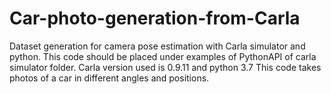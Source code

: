 # Car-photo-generation-from-Carla
Dataset generation for camera pose estimation with Carla simulator and python. 
This code should be placed under examples of PythonAPI of carla simulator folder.
Carla version used is 0.9.11 and python 3.7
This code takes photos of a car in different angles and positions.


